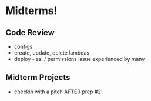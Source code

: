 # Midterms!

## Code Review

- configs    
- create, update, delete lambdas 
- deploy - ssl / permissions issue experienced by many

## Midterm Projects

- checkin with a pitch AFTER prep #2
